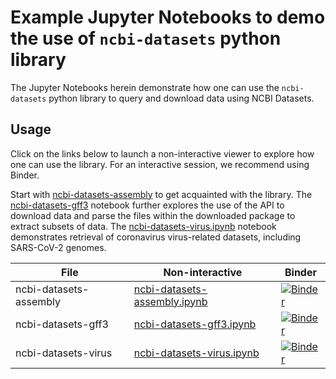 # Example Jupyter Notebooks to demo the use of `ncbi-datasets` python library

The Jupyter Notebooks herein demonstrate how one can use the `ncbi-datasets` python library to query and download data using NCBI Datasets.

## Usage
Click on the links below to launch a non-interactive viewer to explore how one can use the library. For an interactive session, we recommend using Binder.

Start with [ncbi-datasets-assembly](ncbi-datasets-pylib/ncbi-datasets-assembly.ipynb) to get acquainted with the library. The
[ncbi-datasets-gff3](ncbi-datasets-pylib/ncbi-datasets-gff3.ipynb) notebook further explores the use of the API to download data
and parse the files within the downloaded package to extract subsets of data. The [ncbi-datasets-virus.ipynb](ncbi-datasets-pylib/ncbi-datasets-virus.ipynb)
notebook demonstrates retrieval of coronavirus virus-related datasets, including SARS-CoV-2 genomes.


| File | Non-interactive | Binder |
| --- | --- | --- |
| ncbi-datasets-assembly | [ncbi-datasets-assembly.ipynb](ncbi-datasets-pylib/ncbi-datasets-assembly.ipynb) | [![Binder](https://mybinder.org/badge_logo.svg)](https://mybinder.org/v2/gh/ncbi/datasets/master?filepath=examples/jupyter/ncbi-datasets-pylib/ncbi-datasets-assembly.ipynb) |
| ncbi-datasets-gff3 | [ncbi-datasets-gff3.ipynb](ncbi-datasets-pylib/ncbi-datasets-gff3.ipynb) | [![Binder](https://mybinder.org/badge_logo.svg)](https://mybinder.org/v2/gh/ncbi/datasets/master?filepath=examples/jupyter/ncbi-datasets-pylib/ncbi-datasets-gff3.ipynb) |
| ncbi-datasets-virus | [ncbi-datasets-virus.ipynb](ncbi-datasets-pylib/ncbi-datasets-virus.ipynb) | [![Binder](https://mybinder.org/badge_logo.svg)](https://mybinder.org/v2/gh/ncbi/datasets/master?filepath=examples/jupyter/ncbi-datasets-pylib/ncbi-datasets-virus.ipynb) |
